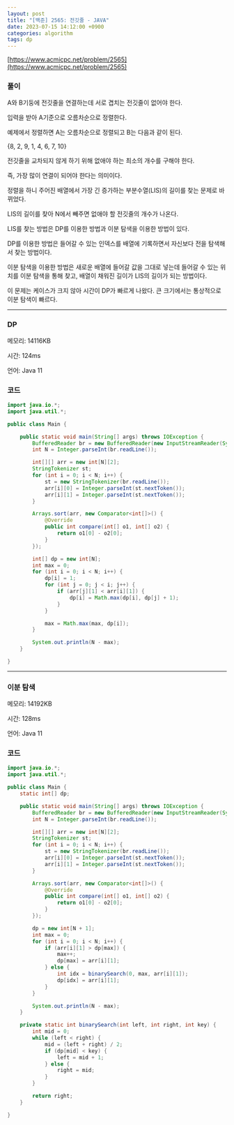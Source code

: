 ```yaml
---
layout: post
title: "[백준] 2565: 전깃줄 - JAVA"
date: 2023-07-15 14:12:00 +0900
categories: algorithm
tags: dp
---
```


[https://www.acmicpc.net/problem/2565](https://www.acmicpc.net/problem/2565)

### 풀이

A와 B기둥에 전깃줄을 연결하는데 서로 겹치는 전깃줄이 없어야 한다.

입력을 받아 A기준으로 오름차순으로 정렬한다.

예제에서 정렬하면 A는 오름차순으로 정렬되고 B는 다음과 같이 된다.

{8, 2, 9, 1, 4, 6, 7, 10}

전깃줄을 교차되지 않게 하기 위해 없애야 하는 최소의 개수를 구해야 한다.

즉, 가장 많이 연결이 되어야 한다는 의미이다.

정렬을 하니 주어진 배열에서 가장 긴 증가하는 부분수열(LIS)의 길이를 찾는 문제로 바뀌었다.

LIS의 길이를 찾아 N에서 빼주면 없애야 할 전깃줄의 개수가 나온다.

LIS를 찾는 방법은 DP를 이용한 방법과 이분 탐색을 이용한 방법이 있다.

DP를 이용한 방법은 들어갈 수 있는 인덱스를 배열에 기록하면서 자신보다 전을 탐색해서 찾는 방법이다.

이분 탐색을 이용한 방법은 새로운 배열에 들어갈 값을 그대로 넣는데 들어갈 수 있는 위치를 이분 탐색을 통해 찾고, 배열이 채워진 길이가 LIS의 길이가 되는 방법이다.

이 문제는 케이스가 크지 않아 시간이 DP가 빠르게 나왔다. 큰 크기에서는 통상적으로 이분 탐색이 빠르다.

---

### DP

메모리: 14116KB

시간: 124ms

언어: Java 11

### 코드

```java
import java.io.*;
import java.util.*;

public class Main {

    public static void main(String[] args) throws IOException {
        BufferedReader br = new BufferedReader(new InputStreamReader(System.in));
        int N = Integer.parseInt(br.readLine());

        int[][] arr = new int[N][2];
        StringTokenizer st;
        for (int i = 0; i < N; i++) {
            st = new StringTokenizer(br.readLine());
            arr[i][0] = Integer.parseInt(st.nextToken());
            arr[i][1] = Integer.parseInt(st.nextToken());
        }

        Arrays.sort(arr, new Comparator<int[]>() {
            @Override
            public int compare(int[] o1, int[] o2) {
                return o1[0] - o2[0];
            }
        });

        int[] dp = new int[N];
        int max = 0;
        for (int i = 0; i < N; i++) {
            dp[i] = 1;
            for (int j = 0; j < i; j++) {
                if (arr[j][1] < arr[i][1]) {
                    dp[i] = Math.max(dp[i], dp[j] + 1);
                }
            }

            max = Math.max(max, dp[i]);
        }

        System.out.println(N - max);
    }

}
```

---

### 이분 탐색

메모리: 14192KB

시간: 128ms

언어: Java 11

### 코드

```java
import java.io.*;
import java.util.*;

public class Main {
    static int[] dp;

    public static void main(String[] args) throws IOException {
        BufferedReader br = new BufferedReader(new InputStreamReader(System.in));
        int N = Integer.parseInt(br.readLine());

        int[][] arr = new int[N][2];
        StringTokenizer st;
        for (int i = 0; i < N; i++) {
            st = new StringTokenizer(br.readLine());
            arr[i][0] = Integer.parseInt(st.nextToken());
            arr[i][1] = Integer.parseInt(st.nextToken());
        }

        Arrays.sort(arr, new Comparator<int[]>() {
            @Override
            public int compare(int[] o1, int[] o2) {
                return o1[0] - o2[0];
            }
        });

        dp = new int[N + 1];
        int max = 0;
        for (int i = 0; i < N; i++) {
            if (arr[i][1] > dp[max]) {
                max++;
                dp[max] = arr[i][1];
            } else {
                int idx = binarySearch(0, max, arr[i][1]);
                dp[idx] = arr[i][1];
            }
        }

        System.out.println(N - max);
    }

    private static int binarySearch(int left, int right, int key) {
        int mid = 0;
        while (left < right) {
            mid = (left + right) / 2;
            if (dp[mid] < key) {
                left = mid + 1;
            } else {
                right = mid;
            }
        }

        return right;
    }

}
```
